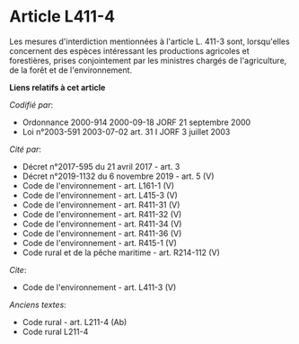# Article L411-4

Les mesures d'interdiction mentionnées à l'article L. 411-3 sont, lorsqu'elles concernent des espèces intéressant les
productions agricoles et forestières, prises conjointement par les ministres chargés de l'agriculture, de la forêt et de
l'environnement.

**Liens relatifs à cet article**

_Codifié par_:

  - Ordonnance 2000-914 2000-09-18 JORF 21 septembre 2000
  - Loi n°2003-591 2003-07-02 art. 31 I JORF 3 juillet 2003

_Cité par_:

  - Décret n°2017-595 du 21 avril 2017 - art. 3
  - Décret n°2019-1132 du 6 novembre 2019 - art. 5 (V)
  - Code de l'environnement - art. L161-1 (V)
  - Code de l'environnement - art. L415-3 (V)
  - Code de l'environnement - art. R411-31 (V)
  - Code de l'environnement - art. R411-32 (V)
  - Code de l'environnement - art. R411-34 (V)
  - Code de l'environnement - art. R411-36 (V)
  - Code de l'environnement - art. R415-1 (V)
  - Code rural et de la pêche maritime - art. R214-112 (V)

_Cite_:

  - Code de l'environnement - art. L411-3 (V)

_Anciens textes_:

  - Code rural - art. L211-4 (Ab)
  - Code rural L211-4
